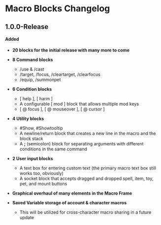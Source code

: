 # Macro Blocks Changelog
## 1.0.0-Release
#### Added
- **20 blocks for the initial release with many more to come**
- **8 Command blocks**
    - /use & /cast
    - /target, /focus, /cleartarget, /clearfocus
    - /equip, /summonpet

- **6 Condition blocks**
    - [ help ], [ harm ]
    - A configurable [ mod ] block that allows multiple mod keys
    - [ \@ focus ], [ \@ mouseover ], [ \@ cursor ] 
- **4 Utility blocks**
    - #Show, #Showtooltip
    - A newline/return block that creates a new line in the macro and the block stack
    - A **;** (semicolon) block for separating arguments with different conditions in the same command

- **2 User input blocks**
    - A text box for entering custom text (the primary macro text box still works too, obviously)
    - A socket block that accepts dragged and dropped spell, item, toy, pet, and mount buttons

- **Graphical overhaul of many elements in the Macro Frame**
- **Saved Variable storage of account & character macros**
  - This will be utilized for cross-character macro sharing in a future update 